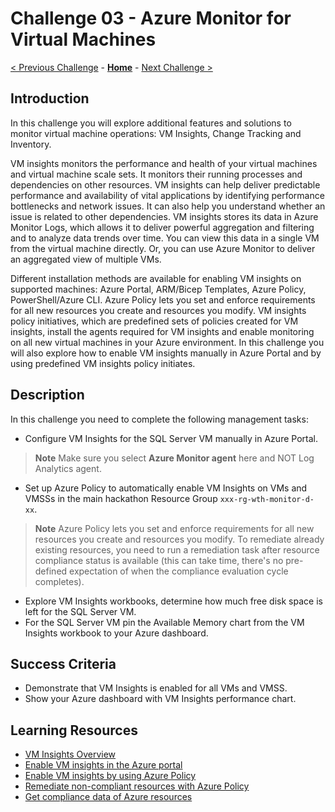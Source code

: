# Challenge 03 - Azure Monitor for Virtual Machines

[< Previous Challenge](./Challenge-02.md) - **[Home](../README.md)** - [Next Challenge >](./Challenge-04.md)

## Introduction

In this challenge you will explore additional features and solutions to monitor virtual machine operations: VM Insights, Change Tracking and Inventory.

VM insights monitors the performance and health of your virtual machines and virtual machine scale sets. It monitors their running processes and dependencies on other resources. VM insights can help deliver predictable performance and availability of vital applications by identifying performance bottlenecks and network issues. It can also help you understand whether an issue is related to other dependencies. VM insights stores its data in Azure Monitor Logs, which allows it to deliver powerful aggregation and filtering and to analyze data trends over time. You can view this data in a single VM from the virtual machine directly. Or, you can use Azure Monitor to deliver an aggregated view of multiple VMs.

Different installation methods are available for enabling VM insights on supported machines: Azure Portal, ARM/Bicep Templates, Azure Policy, PowerShell/Azure CLI. Azure Policy lets you set and enforce requirements for all new resources you create and resources you modify. VM insights policy initiatives, which are predefined sets of policies created for VM insights, install the agents required for VM insights and enable monitoring on all new virtual machines in your Azure environment. In this challenge you will also explore how to enable VM insights manually in Azure Portal and by using predefined VM insights policy initiates.

## Description

In this challenge you need to complete the following management tasks:
- Configure VM Insights for the SQL Server VM manually in Azure Portal. 
>**Note** Make sure you select **Azure Monitor agent** here and NOT Log Analytics agent. 
- Set up Azure Policy to automatically enable VM Insights on VMs and VMSSs in the main hackathon Resource Group `xxx-rg-wth-monitor-d-xx`. 
>**Note** Azure Policy lets you set and enforce requirements for all new resources you create and resources you modify. To remediate already existing resources, you need to run a remediation task after resource compliance status is available (this can take time, there's no pre-defined expectation of when the compliance evaluation cycle completes).
- Explore VM Insights workbooks, determine how much free disk space is left for the SQL Server VM.
- For the SQL Server VM pin the Available Memory chart from the VM Insights workbook to your Azure dashboard.


## Success Criteria

- Demonstrate that VM Insights is enabled for all VMs and VMSS.
- Show your Azure dashboard with VM Insights performance chart.

## Learning Resources
- [VM Insights Overview](https://learn.microsoft.com/en-us/azure/azure-monitor/vm/vminsights-overview)
- [Enable VM insights in the Azure portal](https://learn.microsoft.com/en-us/azure/azure-monitor/vm/vminsights-enable-portal)
- [Enable VM insights by using Azure Policy](https://learn.microsoft.com/en-us/azure/azure-monitor/vm/vminsights-enable-policy)
- [Remediate non-compliant resources with Azure Policy](https://learn.microsoft.com/en-us/azure/governance/policy/how-to/remediate-resources?tabs=azure-portal)
- [Get compliance data of Azure resources](https://learn.microsoft.com/en-us/azure/governance/policy/how-to/get-compliance-data)

